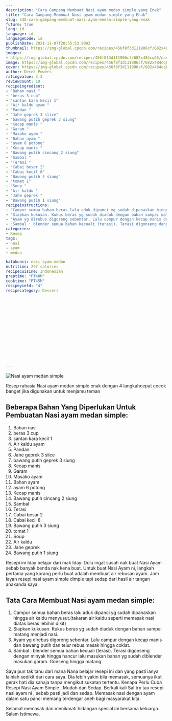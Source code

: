 ```yaml
---
description: "Cara Gampang Membuat Nasi ayam medan simple yang Enak"
title: "Cara Gampang Membuat Nasi ayam medan simple yang Enak"
slug: 548-cara-gampang-membuat-nasi-ayam-medan-simple-yang-enak
future: true
lang: id
language: id
languageCode: id
publishDate: 2021-11-07T20:55:53.909Z 
thumbnail: https://img-global.cpcdn.com/recipes/456f8f3d111906cf/682x484cq65/nasi-ayam-medan-simple-foto-resep-utama.png
images:
- https://img-global.cpcdn.com/recipes/456f8f3d111906cf/682x484cq65/nasi-ayam-medan-simple-foto-resep-utama.png
image: https://img-global.cpcdn.com/recipes/456f8f3d111906cf/682x484cq65/nasi-ayam-medan-simple-foto-resep-utama.png
cover: https://img-global.cpcdn.com/recipes/456f8f3d111906cf/682x484cq65/nasi-ayam-medan-simple-foto-resep-utama.png
author: Derek Powers
ratingvalue: 3.3
reviewcount: 10
recipeingredient:
- "Bahan nasi "
- "beras 3 cup"
- "santan kara kecil 1"
- "Air kaldu ayam "
- "Pandan "
- "Jahe geprek 3 slice"
- "bawang putih geprek 3 siung"
- "Kecap manis "
- "Garam "
- "Masako ayam "
- "Bahan ayam "
- "ayam 6 potong"
- "Kecap manis "
- "Bawang putih cincang 2 siung"
- "Sambal "
- "Terasi "
- "Cabai besar 2"
- "Cabai kecil 8"
- "Bawang putih 3 siung"
- "tomat 1"
- "Soup "
- "Air kaldu "
- "Jahe geprek "
- "Bawang putih 1 siung"
recipeinstructions:
- "Campur semua bahan beras lalu aduk dipanci yg sudah dipanaskan hingga air kaldu menyusut.(takaran air kaldu seperti memasak nasi diatas beras lebihin dikit)"
- "Siapkan kukusan. Kukus beras yg sudah diaduk dengan bahan sampai matang menjadi nasi."
- "Ayam yg direbus digoreng sebentar. Lalu campur dengan kecap manis dan bawang putih dan telur rebus.masak hingga coklat."
- "Sambal : blender semua bahan kecuali (terasi). Terasi digonseng dengan minyak hingga hancur lalu masukan bahan yg sudah diblender masukan garam. Gonseng hingga matang."
categories:
- Resep
tags:
- nasi
- ayam
- medan

katakunci: nasi ayam medan 
nutrition: 297 calories
recipecuisine: Indonesian
preptime: "PT40M"
cooktime: "PT45M"
recipeyield: "4"
recipecategory: Dessert


     
    
    
    
    
    
    
    
    
    
    
      
    
---
```



![Nasi ayam medan simple](https://img-global.cpcdn.com/recipes/456f8f3d111906cf/682x484cq65/nasi-ayam-medan-simple-foto-resep-utama.png)

Resep rahasia Nasi ayam medan simple  enak dengan 4 langkahcepat cocok banget jika digunakan untuk menjamu teman

<!--inarticleads1-->

## Beberapa Bahan Yang Diperlukan Untuk Pembuatan Nasi ayam medan simple:

1. Bahan nasi 
1. beras 3 cup
1. santan kara kecil 1
1. Air kaldu ayam 
1. Pandan 
1. Jahe geprek 3 slice
1. bawang putih geprek 3 siung
1. Kecap manis 
1. Garam 
1. Masako ayam 
1. Bahan ayam 
1. ayam 6 potong
1. Kecap manis 
1. Bawang putih cincang 2 siung
1. Sambal 
1. Terasi 
1. Cabai besar 2
1. Cabai kecil 8
1. Bawang putih 3 siung
1. tomat 1
1. Soup 
1. Air kaldu 
1. Jahe geprek 
1. Bawang putih 1 siung

Resepi ini Iday belajar dari mak Iday. Dulu ingat susah nak buat Nasi Ayam sebab banyak benda nak kena buat. Untuk buat Nasi Ayam ni, langkah pertama yang korang perlu buat adalah membuat air rebusan ayam. Jom layan resepi nasi ayam simple dimple tapi sedap dari hasil air tangan anakanda saya. 

<!--inarticleads2-->

## Tata Cara Membuat Nasi ayam medan simple:

1. Campur semua bahan beras lalu aduk dipanci yg sudah dipanaskan hingga air kaldu menyusut.(takaran air kaldu seperti memasak nasi diatas beras lebihin dikit)
1. Siapkan kukusan. Kukus beras yg sudah diaduk dengan bahan sampai matang menjadi nasi.
1. Ayam yg direbus digoreng sebentar. Lalu campur dengan kecap manis dan bawang putih dan telur rebus.masak hingga coklat.
1. Sambal : blender semua bahan kecuali (terasi). Terasi digonseng dengan minyak hingga hancur lalu masukan bahan yg sudah diblender masukan garam. Gonseng hingga matang.


Saya pun tak tahu dari mana Nana belajar resepi ini dan yang pasti ianya lainlah sedikit dari cara saya. Dia lebih yakin bila memasak, semuanya ikut gerak hati dia sahaja tanpa mengikut sukatan tertentu. Kenapa Perlu Cuba Resepi Nasi Ayam Simple , Mudah dan Sedap. Berkali kali Sal try tau resepi nasi ayam ni , sebab pasti jadi dan sedap. Memasak nasi dengan ayam dalam satu panci memang terdengar aneh bagi masyarakat kita. 

Selamat memasak dan menikmati hidangan spesial ini bersama keluarga. Salam Istimewa.
